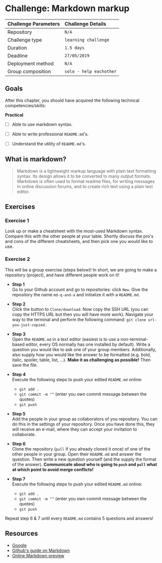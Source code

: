 # Challenge: Markdown markup

|Challenge Parameters  |Challenge Details              |
|:---------------------|:------------------------------|
|Repository            |`N/A`                          |
|Challenge type        |`learning challenge`           |
|Duration              |`1.5 days`                     |
|Deadline              |`27/05/2019`                   |
|Deployment method     |`N/A`                          |
|Group composition     |`solo - help eachother`        |



## Goals

After this chapter, you should have acquired the following technical competencies/skills:

**Practical**

- [ ] Able to use markdown syntax.
- [ ] Able to write professional `README.md`'s.
- [ ] Understand the utility of `README.md`'s.



## What is markdown?

> Markdown is a lightweight markup language with plain text formatting syntax. Its design allows it to be converted to many output formats. Markdown is often used to format readme files, for writing messages in online discussion forums, and to create rich text using a plain text editor.



## Exercises



### Exercise 1

Look up or make a cheatsheet with the most-used Markdown syntax. Compare this with the other people at your table. Shortly discuss the pro's and cons of the different cheatsheets, and then pick one you would like to use.


### Exercise 2

This will be a group exercise (steps below)! In short, we are going to make a repository (project), and have different people work on it!

* **Step 1**  
Go to your Github account and go to repositories: click `New`. Give the repository the name `md-q-and-a` and initialize it with a `README.md`.

* **Step 2**  
Click the button to `Clone/download`. Now copy the SSH URL (you can copy the HTTPS URL but then you will have more work). Navigate your way to the terminal and perform the following command: `git clone url-you-just-copied`.

* **Step 3**  
Open the `README.md` in a text editor (easiest is to use a non-terminal-based editor, every OS normally has one installed by default). Write a question you would like to ask one of your group members. Additionally, also supply how you would like the answer to be formatted (e.g. bold, italic, spoiler, table, list, ...). **Make it as challenging as possible!** Then save the file.

* **Step 4**  
Execute the following steps to push your edited `README.md` online:
    * `git add .`
    * `git commit -m ""` (enter you own commit message between the quotes)
    * `git push`

* **Step 5**  
Add the people in your group as collaborators of you repository. You can do this in the settings of your repository. Once you have done this, they will receive an e-mail, where they can accept your invitation to collaborate.

* **Step 6**  
Clone the repository (`pull` if you already cloned it once) of one of the other people in your group. Open their `README.md` and answer the question. Then write a new question yourself (and the supply the format of the answer). **Communicate about who is going to `push` and `pull` what at which point to avoid merge conflicts!**

* **Step 7**  
Execute the following steps to push your edited `README.md` online:
    * `git add .`
    * `git commit -m ""` (enter you own commit message between the quotes)
    * `git push`

Repeat step 6 & 7 until every `README.md` contains 5 questions and answers!


## Resources

- [Google](https://www.google.com/)
- [Github's guide on Markdown](https://guides.github.com/features/mastering-markdown/)
- [Online Markdown preview](https://stackedit.io/app#)